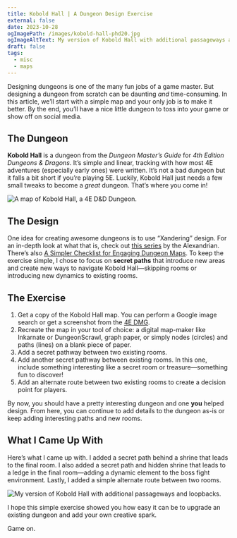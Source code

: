 ```yaml
---
title: Kobold Hall | A Dungeon Design Exercise
external: false
date: 2023-10-28
ogImagePath: /images/kobold-hall-phd20.jpg
ogImageAltText: My version of Kobold Hall with additional passageways and loopbacks
draft: false
tags:
  - misc
  - maps
---
```

Designing dungeons is one of the many fun jobs of a game master. But designing a dungeon from scratch can be daunting *and* time-consuming. In this article, we’ll start with a simple map and your only job is to make it better. By the end, you’ll have a nice little dungeon to toss into your game or show off on social media. 

## The Dungeon
**Kobold Hall** is a dungeon from the *Dungeon Master’s Guide* for *4th Edition Dungeons & Dragons*. It’s simple and linear, tracking with how most 4E adventures (especially early ones) were written. It’s not a bad dungeon but it falls a bit short if you’re playing 5E. Luckily, Kobold Hall just needs a few small tweaks to become a _great_ dungeon. That’s where you come in! 

![A map of Kobold Hall, a 4E D&D Dungeon.](/images/koboldhall.jpg)

## The Design
One idea for creating awesome dungeons is to use “Xandering” design. For an in-depth look at what that is, check out [this series](https://thealexandrian.net/wordpress/13085/roleplaying-games/xandering-the-dungeon) by the Alexandrian. There’s also [A Simpler Checklist for Engaging Dungeon Maps](https://slyflourish.com/simpler_jaquay_style_maps.html). To keep the exercise simple, I chose to focus on **secret paths** that introduce new areas and create new ways to navigate Kobold Hall—skipping rooms or introducing new dynamics to existing rooms. 

## The Exercise
1. Get a copy of the Kobold Hall map. You can perform a Google image search or get a screenshot from the [4E DMG](https://www.dmsguild.com/product/56694/Dungeon-Masters-Guide-4e). 
2. Recreate the map in your tool of choice: a digital map-maker like Inkarnate or DungeonScrawl, graph paper, or simply nodes (circles) and paths (lines) on a blank piece of paper.
3. Add a secret pathway between two existing rooms.
4. Add another secret pathway between existing rooms. In this one, include something interesting like a secret room or treasure—something fun to discover!
5. Add an alternate route between two existing rooms to create a decision point for players.

By now, you should have a pretty interesting dungeon and one **you** helped design. From here, you can continue to add details to the dungeon as-is or keep adding interesting paths and new rooms.  

## What I Came Up With
Here’s what I came up with. I added a secret path behind a shrine that leads to the final room. I also added a secret path and hidden shrine that leads to a ledge in the final room—adding a dynamic element to the boss fight environment. Lastly, I added a simple alternate route between two rooms. 

![My version of Kobold Hall with additional passageways and loopbacks.](/images/kobold-hall-phd20.jpg)

I hope this simple exercise showed you how easy it can be to upgrade an existing dungeon and add your own creative spark. 

Game on.